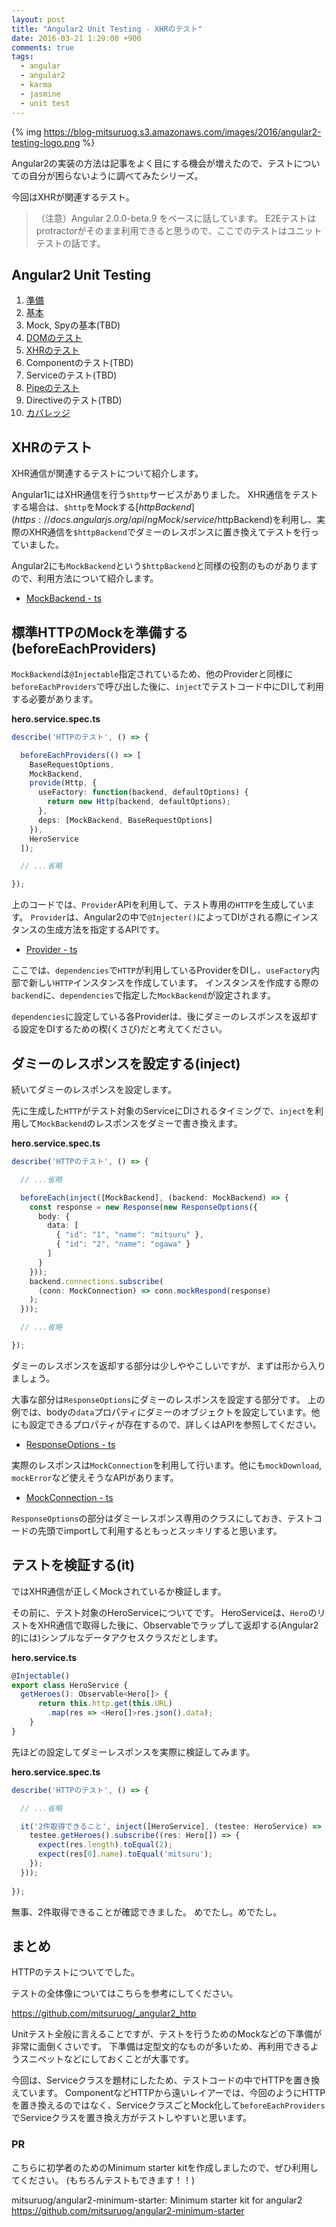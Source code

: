 ```yaml
---
layout: post
title: "Angular2 Unit Testing - XHRのテスト"
date: 2016-03-21 1:29:00 +900
comments: true
tags:
  - angular
  - angular2
  - karma
  - jasmine
  - unit test
---
```


{% img https://blog-mitsuruog.s3.amazonaws.com/images/2016/angular2-testing-logo.png %}

Angular2の実装の方法は記事をよく目にする機会が増えたので、テストについての自分が困らないように調べてみたシリーズ。

今回はXHRが関連するテスト。

<!-- more -->

> （注意）Angular 2.0.0-beta.9 をベースに話しています。
E2Eテストはprotractorがそのまま利用できると思うので、ここでのテストはユニットテストの話です。

## Angular2 Unit Testing

1. [準備](/2016/03/how-to-test-angular2-application-1.html)
1. [基本](/2016/03/how-to-test-angular2-application-basic.html)
1. Mock, Spyの基本(TBD)
1. [DOMのテスト](/2016/03/how-to-test-angular2-application-dom.html)
1. [XHRのテスト](/2016/03/how-to-test-angular2-application-xhr.html)
1. Componentのテスト(TBD)
1. Serviceのテスト(TBD)
1. [Pipeのテスト](/2016/03/how-to-test-angular2-application-pipe.html)
1. Directiveのテスト(TBD)
1. [カバレッジ](/2016/03/how-to-test-angular2-application-coverage.html)

## XHRのテスト

XHR通信が関連するテストについて紹介します。

Angular1にはXHR通信を行う`$http`サービスがありました。
XHR通信をテストする場合は、`$http`をMockする[$httpBackend](https://docs.angularjs.org/api/ngMock/service/$httpBackend)を利用し、実際のXHR通信を`$httpBackend`でダミーのレスポンスに置き換えてテストを行っていました。

Angular2にも`MockBackend`という`$httpBackend`と同様の役割のものがありますので、利用方法について紹介します。

- [MockBackend - ts](https://angular.io/docs/ts/latest/api/http/testing/MockBackend-class.html)

## 標準HTTPのMockを準備する(beforeEachProviders)

`MockBackend`は`@Injectable`指定されているため、他のProviderと同様に`beforeEachProviders`で呼び出した後に、`inject`でテストコード中にDIして利用する必要があります。

**hero.service.spec.ts**
```ts
describe('HTTPのテスト', () => {

  beforeEachProviders(() => [
    BaseRequestOptions,
    MockBackend,
    provide(Http, {
      useFactory: function(backend, defaultOptions) {
        return new Http(backend, defaultOptions);
      },
      deps: [MockBackend, BaseRequestOptions]
    }),
    HeroService
  ]);

  // ...省略

});
```

上のコードでは、`Provider`APIを利用して、テスト専用の`HTTP`を生成しています。
`Provider`は、Angular2の中で`@Injecter()`によってDIがされる際にインスタンスの生成方法を指定するAPIです。

- [Provider - ts](https://angular.io/docs/ts/latest/api/core/Provider-class.html)

ここでは、`dependencies`で`HTTP`が利用しているProviderをDIし、`useFactory`内部で新しい`HTTP`インスタンスを作成しています。
インスタンスを作成する際の`backend`に、`dependencies`で指定した`MockBackend`が設定されます。

`dependencies`に設定している各Providerは、後にダミーのレスポンスを返却する設定をDIするための楔(くさび)だと考えてください。

## ダミーのレスポンスを設定する(inject)

続いてダミーのレスポンスを設定します。

先に生成した`HTTP`がテスト対象のServiceにDIされるタイミングで、`inject`を利用して`MockBackend`のレスポンスをダミーで書き換えます。

**hero.service.spec.ts**
```ts
describe('HTTPのテスト', () => {

  // ...省略

  beforeEach(inject([MockBackend], (backend: MockBackend) => {
    const response = new Response(new ResponseOptions({
      body: {
        data: [
          { "id": "1", "name": "mitsuru" },
          { "id": "2", "name": "ogawa" }
        ]
      }
    }));
    backend.connections.subscribe(
      (conn: MockConnection) => conn.mockRespond(response)
    );
  }));

  // ...省略

});
```

ダミーのレスポンスを返却する部分は少しややこしいですが、まずは形から入りましょう。

大事な部分は`ResponseOptions`にダミーのレスポンスを設定する部分です。
上の例では、bodyの`data`プロパティにダミーのオブジェクトを設定しています。他にも設定できるプロパティが存在するので、詳しくはAPIを参照してください。

- [ResponseOptions - ts](https://angular.io/docs/ts/latest/api/http/ResponseOptions-class.html)

実際のレスポンスは`MockConnection`を利用して行います。他にも`mockDownload`, `mockError`など使えそうなAPIがあります。

- [MockConnection - ts](https://angular.io/docs/ts/latest/api/http/testing/MockConnection-class.html)

`ResponseOptions`の部分はダミーレスポンス専用のクラスにしておき、テストコードの先頭でimportして利用するともっとスッキリすると思います。

## テストを検証する(it)

ではXHR通信が正しくMockされているか検証します。

その前に、テスト対象のHeroServiceについてです。
HeroServiceは、`Hero`のリストをXHR通信で取得した後に、Observableでラップして返却する(Angular2的には)シンプルなデータアクセスクラスだとします。

**hero.service.ts**
```ts
@Injectable()
export class HeroService {
  getHeroes(): Observable<Hero[]> {
      return this.http.get(this.URL)
        .map(res => <Hero[]>res.json().data);
    }
}
```

先ほどの設定してダミーレスポンスを実際に検証してみます。

**hero.service.spec.ts**
```ts
describe('HTTPのテスト', () => {

  // ...省略

  it('2件取得できること', inject([HeroService], (testee: HeroService) => {
    testee.getHeroes().subscribe((res: Hero[]) => {
      expect(res.length).toEqual(2);
      expect(res[0].name).toEqual('mitsuru');
    });    
  }));
  
});
```

無事、2件取得できることが確認できました。
めでたし。めでたし。

## まとめ

HTTPのテストについてでした。

テストの全体像についてはこちらを参考にしてください。

<https://github.com/mitsuruog/_angular2_http>

Unitテスト全般に言えることですが、テストを行うためのMockなどの下準備が非常に面倒くさいです。
下準備は定型文的なものが多いため、再利用できるようスニペットなどにしておくことが大事です。

今回は、Serviceクラスを題材にしたため、テストコードの中でHTTPを置き換えています。
ComponentなどHTTPから遠いレイアーでは、今回のようにHTTPを置き換えるのではなく、ServiceクラスごとMock化して`beforeEachProviders`でServiceクラスを置き換え方がテストしやすいと思います。

### PR

こちらに初学者のためのMinimum starter kitを作成しましたので、ぜひ利用してください。
(もちろんテストもできます！！)

mitsuruog/angular2-minimum-starter: Minimum starter kit for angular2 https://github.com/mitsuruog/angular2-minimum-starter
